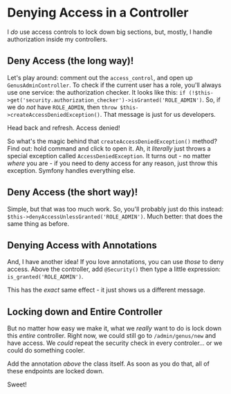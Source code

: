 # Denying Access in a Controller

I *do* use access controls to lock down big sections, but, mostly, I handle authorization
inside my controllers.

## Deny Access (the long way)!

Let's play around: comment out the `access_control`, and open up `GenusAdminController`.
To check if the current user has a role, you'll always use one service:
the authorization checker. It looks like this:
`if (!$this->get('security.authorization_checker')->isGranted('ROLE_ADMIN')`. So,
if we do *not* have `ROLE_ADMIN`, then `throw $this->createAccessDeniedException()`.
That message is just for us developers.

Head back and refresh. Access denied!

So what's the magic behind that `createAccessDeniedException()` method? Find out:
hold command and click to open it. Ah, it *literally* just throws a special exception
called `AccessDeniedException`. It turns out - no matter *where* you are - if you need
to deny access for any reason, just throw this exception. Symfony handles everything
else.

## Deny Access (the short way)!

Simple, but that was too much work. So, you'll probably just do this instead:
`$this->denyAccessUnlessGranted('ROLE_ADMIN')`. Much better: that does the same
thing as before.

## Denying Access with Annotations

And, I have another idea! If you love annotations, you can use *those* to deny
access. Above the controller, add `@Security()` then type a little expression:
`is_granted('ROLE_ADMIN')`.

This has the *exact* same effect - it just shows us a different message.

## Locking down and Entire Controller

But no matter how easy we make it, what we *really* want to do is lock down this
*entire* controller. Right now, we could still go to `/admin/genus/new` and have
access. We *could* repeat the security check in every controler... or we could do
something cooler.

Add the annotation *above* the class itself. As soon as you do that, all of these
endpoints are locked down.

Sweet!
